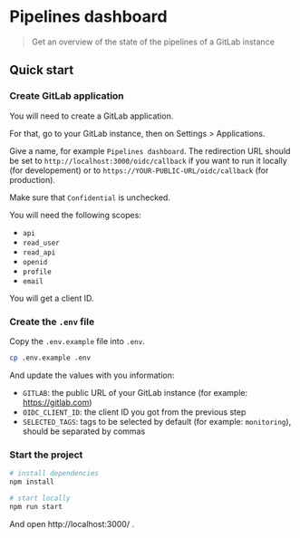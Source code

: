 # Pipelines dashboard

> Get an overview of the state of the pipelines of a GitLab instance

## Quick start

### Create GitLab application

You will need to create a GitLab application.

For that, go to your GitLab instance, then on Settings > Applications.

Give a name, for example `Pipelines dashboard`.
The redirection URL should be set to `http://localhost:3000/oidc/callback` if you want to run it locally (for developement) or to `https://YOUR-PUBLIC-URL/oidc/callback` (for production).

Make sure that `Confidential` is unchecked.

You will need the following scopes:

- `api`
- `read_user`
- `read_api`
- `openid`
- `profile`
- `email`

You will get a client ID.

### Create the `.env` file

Copy the `.env.example` file into `.env`.

```sh
cp .env.example .env
```

And update the values with you information:

- `GITLAB`: the public URL of your GitLab instance (for example: https://gitlab.com)
- `OIDC_CLIENT_ID`: the client ID you got from the previous step
- `SELECTED_TAGS`: tags to be selected by default (for example: `monitoring`), should be separated by commas

### Start the project

```sh
# install dependencies
npm install

# start locally
npm run start
```

And open http://localhost:3000/ .
